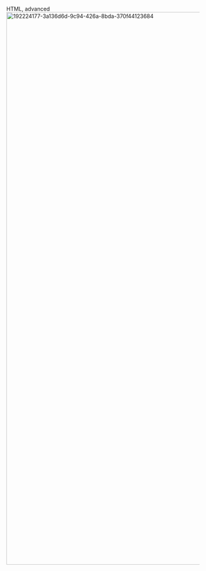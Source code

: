 HTML, advanced
<img width="1440" alt="192224177-3a136d6d-9c94-426a-8bda-370f44123684" src="https://github.com/Daniel-IRYIVUZE/alu-web-development/assets/139581457/3b566738-61c2-4e7b-a59d-3b1986d88002">
